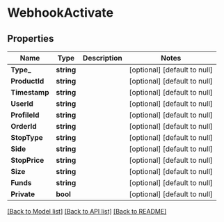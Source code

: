 # WebhookActivate

## Properties
Name | Type | Description | Notes
------------ | ------------- | ------------- | -------------
**Type_** | **string** |  | [optional] [default to null]
**ProductId** | **string** |  | [optional] [default to null]
**Timestamp** | **string** |  | [optional] [default to null]
**UserId** | **string** |  | [optional] [default to null]
**ProfileId** | **string** |  | [optional] [default to null]
**OrderId** | **string** |  | [optional] [default to null]
**StopType** | **string** |  | [optional] [default to null]
**Side** | **string** |  | [optional] [default to null]
**StopPrice** | **string** |  | [optional] [default to null]
**Size** | **string** |  | [optional] [default to null]
**Funds** | **string** |  | [optional] [default to null]
**Private** | **bool** |  | [optional] [default to null]

[[Back to Model list]](../README.md#documentation-for-models) [[Back to API list]](../README.md#documentation-for-api-endpoints) [[Back to README]](../README.md)


